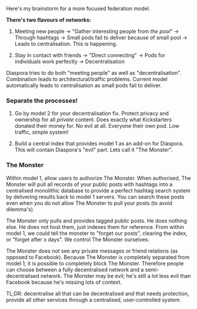 Here's my brainstorm for a more focused federation model.

**There's two flavours of networks:**

1. Meeting new people -> "Gather interesting people from _the pool_" -> Through hashtags -> Small pods fail to deliver because of small pool -> Leads to centralisation. This is happening.

2. Stay in contact with friends -> "Direct connecting" -> Pods for individuals work perfectly ->  Decentralisation

Diaspora tries to do both "meeting people" as well as "decentralisation". Combination leads to architectural/traffic problems. Current model automatically leads to centralisation as small pods fail to deliver.

### Separate the processes!

1. Go by model 2 for your decentralisation fix. Protect privacy and ownership for all _private_ content. Does exactly what Kickstarters donated their money for. No evil at all. Everyone their own pod. Low traffic, simple system! 

2. Build a central index that provides model 1 as an add-on for Diaspora. This will contain Diaspora's "evil" part. Lets call it "The Monster".

### The Monster

Within model 1, allow users to authorize The Monster. When authorised, The Monster will pull all records of your public posts with hashtags into a centralised monolithic database to provide a perfect hashtag search system by delivering results back to model 1 servers. You can search these posts even when you do not allow The Monster to pull your posts (to avoid dilemma's).

The Monster only pulls and provides tagged public posts. He does nothing else. He does not host them, just indexes them for reference. From within model 1, we could tell the monster to "forget our posts", clearing the index, or "forget after x days". We control The Monster ourselves.

The Monster does not see any private messages or friend relations (as opposed to Facebook). Because The Monster is completely separated from model 1, it is possible to completely block The Monster. Therefore people can choose between a fully decentralised network and a semi-decentralised network. The Monster may be evil; he's still a lot less evil than Facebook because he's missing lots of context.

TL;DR: decentralise all that can be decentralised and that needs protection, provide all other services through a centralised, user-controlled system.